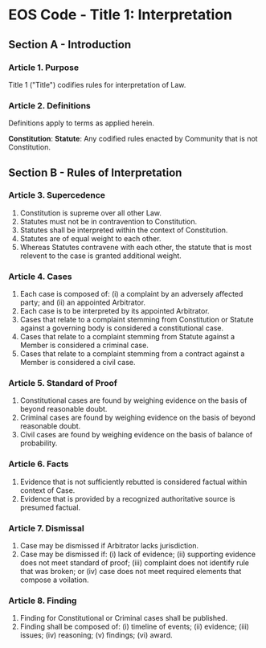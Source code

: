 # EOS Code - Title 1: Interpretation

## Section A - Introduction

### Article 1. Purpose

Title 1 ("Title") codifies rules for interpretation of Law.

### Article 2. Definitions

Definitions apply to terms as applied herein.

**Constitution**: 
**Statute**: Any codified rules enacted by Community that is not Constitution.

## Section B - Rules of Interpretation

### Article 3. Supercedence

1. Constitution is supreme over all other Law.
1. Statutes must not be in contravention to Constitution.
1. Statutes shall be interpreted within the context of Constitution.
1. Statutes are of equal weight to each other.
1. Whereas Statutes contravene with each other, the statute that is most relevent to the case is granted additional weight.

### Article 4. Cases

1. Each case is composed of: (i) a complaint by an adversely affected party; and (ii) an appointed Arbitrator.
1. Each case is to be interpreted by its appointed Arbitrator.
1. Cases that relate to a complaint stemming from Constitution or Statute against a governing body is considered a constitutional case.
1. Cases that relate to a complaint stemming from Statute against a Member is considered a criminal case.
1. Cases that relate to a complaint stemming from a contract against a Member is considered a civil case.

### Article 5. Standard of Proof

1. Constitutional cases are found by weighing evidence on the basis of beyond reasonable doubt.
1. Criminal cases are found by weighing evidence on the basis of beyond reasonable doubt.
1. Civil cases are found by weighing evidence on the basis of balance of probability.

### Article 6. Facts

1. Evidence that is not sufficiently rebutted is considered factual within context of Case.
1. Evidence that is provided by a recognized authoritative source is presumed factual.

### Article 7. Dismissal

1. Case may be dismissed if Arbitrator lacks jurisdiction.
1. Case may be dismissed if: (i) lack of evidence; (ii) supporting evidence does not meet standard of proof; (iii) complaint does not identify rule that was broken; or (iv) case does not meet required elements that compose a voilation.

### Article 8. Finding

1. Finding for Constitutional or Criminal cases shall be published.
1. Finding shall be composed of: (i) timeline of events; (ii) evidence; (iii) issues; (iv) reasoning; (v) findings; (vi) award.
